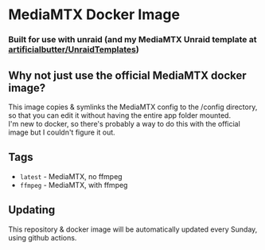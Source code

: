 # MediaMTX Docker Image
### Built for use with unraid (and my MediaMTX Unraid template at [artificialbutter/UnraidTemplates](https://github.com/artificialbutter/UnraidTemplates/blob/main/mediamtx.xml))

## Why not just use the official MediaMTX docker image?
This image copies & symlinks the MediaMTX config to the /config directory, so that you can edit it without having the entire app folder mounted. <br>
I'm new to docker, so there's probably a way to do this with the official image but I couldn't figure it out.

## Tags
- `latest` - MediaMTX, no ffmpeg
- `ffmpeg` - MediaMTX, with ffmpeg

## Updating
This repository & docker image will be automatically updated every Sunday, using github actions.